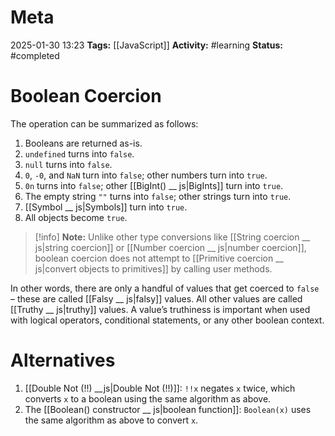 # Meta
2025-01-30 13:23
**Tags:** [[JavaScript]]
**Activity:** #learning
**Status:** #completed 

# Boolean Coercion
The operation can be summarized as follows:

1. Booleans are returned as-is.
2. `undefined` turns into `false`.
3. `null` turns into `false`.
4. `0`, `-0`, and `NaN` turn into `false`; other numbers turn into `true`.
5. `0n` turns into `false`; other [[BigInt() __ js|BigInts]] turn into `true`.
6. The empty string `""` turns into `false`; other strings turn into `true`.
7. [[Symbol __ js|Symbols]] turn into `true`.
8. All objects become `true`.

> [!info] **Note:** Unlike other type conversions like [[String coercion __ js|string coercion]] or [[Number coercion __ js|number coercion]], boolean coercion does not attempt to [[Primitive coercion __ js|convert objects to primitives]] by calling user methods.

In other words, there are only a handful of values that get coerced to `false` – these are called [[Falsy __ js|falsy]] values. All other values are called [[Truthy __ js|truthy]] values. A value’s truthiness is important when used with logical operators, conditional statements, or any other boolean context.

# Alternatives
1. [[Double Not (!!) __js|Double Not (!!)]]: `!!x` negates `x` twice, which converts `x` to a boolean using the same algorithm as above.
2. The [[Boolean() constructor __ js|boolean function]]: `Boolean(x)` uses the same algorithm as above to convert `x`.